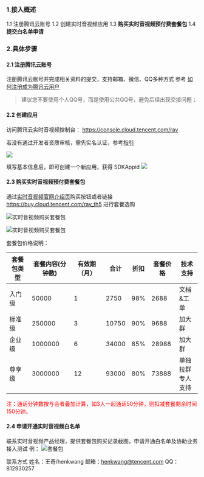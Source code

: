 
### 1.接入概述

1.1 注册腾讯云账号
1.2 创建实时音视频应用
1.3 **购买实时音视频预付费套餐包**
1.4 **提交白名单申请**

### 2.具体步骤

#### 2.1 注册腾讯云账号
注册腾讯云帐号并完成相关资料的提交，支持邮箱、微信、QQ多种方式 
参考 [如何注册成为腾讯云用户](https://cloud.tencent.com/document/product/378/9603)
> 建议您不要使用个人QQ号，而是使用公共QQ号，避免后续出现交接问题； 

#### 2.2 创建应用
访问腾讯云实时音视频控制台：
https://console.cloud.tencent.com/rav

若没有通过开发者资质审核，需先实名认证，参考[指引](https://cloud.tencent.com/document/product/378/3629)

![](https://main.qcloudimg.com/raw/979802c7df8947c507dab352dab85a7d.png)


填写基本信息后，即可创建一个新应用，获得 SDKAppid
![](https://main.qcloudimg.com/raw/02737cf46dd45330732efb0929e67291.png)



#### 2.3 购买实时音视频预付费套餐包
通过[实时音视频官网介绍页](https://cloud.tencent.com/product/trtc)购买按钮或者链接 https://buy.cloud.tencent.com/rav_th5 进行套餐选购


![实时音视频购买套餐包](https://main.qcloudimg.com/raw/ac61d5753c12fef86630d35bb8ec1640.png)

![实时音视频购买套餐包](https://main.qcloudimg.com/raw/9cd04231614acdfc4945dbecb1232d60.png)



套餐包价格说明：

|套餐包类型 | 套餐内容(分钟数) | 有效期（月） |  合计  |折扣 |套餐价格|技术支持|
| ------------ | -------- | ---------- | ------ |------ |------ |------ |
|入门级|50000|1|2750|98%|2688 |文档&工单|
|标准级|250000|3|10750|90%|9688|加大群|
|企业级|1000000|6|34000|85%|28988|加大群|
|尊享级|3000000|12|93000|80%|73888|单独拉群<br />专人支持|



<p style="color:red">注：通话分钟数按与会者叠加计算，如3人一起通话50分钟，则扣减套餐剩余时间150分钟。</p>



#### 2.4 申请开通实时音视频白名单
联系实时音视频产品经理，提供套餐包购买记录截图，申请开通白名单及协助业务接入测试
例：
![套餐包](https://main.qcloudimg.com/raw/eae3b3bb6f84f63832d774c76323fb06.png)


联系方式
姓名：王奇/henkwang
邮箱：henkwang@tencent.com
QQ：812930257

